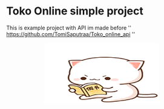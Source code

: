 # Toko Online simple project

This is example project with API im made before 
'' https://github.com/TomiSaputraa/Toko_online_api ''

<img src="https://raw.githubusercontent.com/TomiSaputraa/TomiSaputraa/main/peach-cat-mochi-peach-cat.gif" style="max-width: 100%; height: 160px; display: block; margin-left: auto; margin-right: auto; width: 60%; display: flex; justify-content: center;" data-target="animated-image.originalImage">
